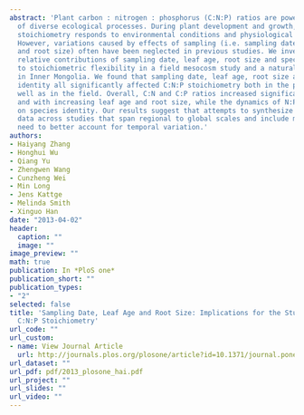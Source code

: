 ```yaml
---
abstract: 'Plant carbon : nitrogen : phosphorus (C:N:P) ratios are powerful indicators
  of diverse ecological processes. During plant development and growth, plant C:N:P
  stoichiometry responds to environmental conditions and physiological constraints.
  However, variations caused by effects of sampling (i.e. sampling date, leaf age
  and root size) often have been neglected in previous studies. We investigated the
  relative contributions of sampling date, leaf age, root size and species identity
  to stoichiometric flexibility in a field mesocosm study and a natural grassland
  in Inner Mongolia. We found that sampling date, leaf age, root size and species
  identity all significantly affected C:N:P stoichiometry both in the pot study as
  well as in the field. Overall, C:N and C:P ratios increased significantly over time
  and with increasing leaf age and root size, while the dynamics of N:P ratios depended
  on species identity. Our results suggest that attempts to synthesize C:N:P stoichiometry
  data across studies that span regional to global scales and include many species
  need to better account for temporal variation.'
authors:
- Haiyang Zhang
- Honghui Wu
- Qiang Yu
- Zhengwen Wang
- Cunzheng Wei
- Min Long
- Jens Kattge
- Melinda Smith
- Xinguo Han
date: "2013-04-02"
header:
  caption: ""
  image: ""
image_preview: ""
math: true
publication: In *PloS one*
publication_short: ""
publication_types:
- "2"
selected: false
title: 'Sampling Date, Leaf Age and Root Size: Implications for the Study of Plant
  C:N:P Stoichiometry'
url_code: ""
url_custom:
- name: View Journal Article
  url: http://journals.plos.org/plosone/article?id=10.1371/journal.pone.0060360
url_dataset: ""
url_pdf: pdf/2013_plosone_hai.pdf
url_project: ""
url_slides: ""
url_video: ""
---
```


